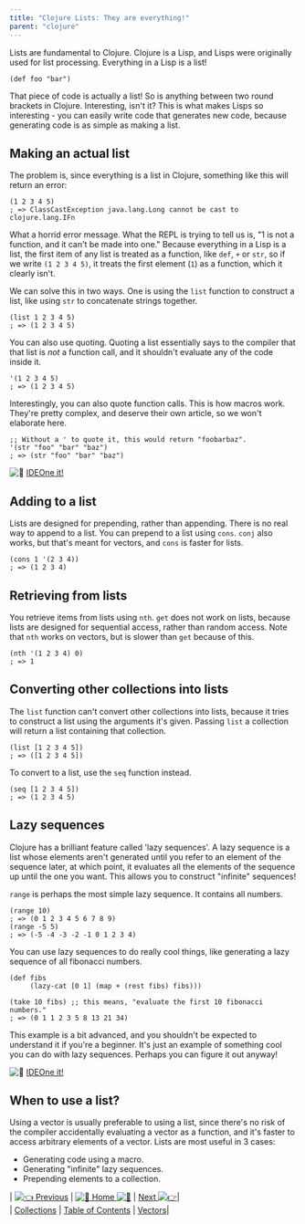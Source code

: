 ```yaml
---
title: "Clojure Lists: They are everything!"
parent: "clojure"
---
```


Lists are fundamental to Clojure. Clojure is a Lisp, and Lisps were originally used for list processing. Everything in a Lisp is a list!

    (def foo "bar")

That piece of code is actually a list! So is anything between two round brackets in Clojure. Interesting, isn't it? This is what makes Lisps so interesting - you can easily write code that generates new code, because generating code is as simple as making a list.

## Making an actual list

The problem is, since everything is a list in Clojure, something like this will return an error:

    (1 2 3 4 5)
    ; => ClassCastException java.lang.Long cannot be cast to clojure.lang.IFn

What a horrid error message. What the REPL is trying to tell us is, "1 is not a function, and it can't be made into one." Because everything in a Lisp is a list, the first item of any list is treated as a function, like `def`, `+` or `str`, so if we write `(1 2 3 4 5)`, it treats the first element (`1`) as a function, which it clearly isn't.

We can solve this in two ways. One is using the `list` function to construct a list, like using `str` to concatenate strings together.

    (list 1 2 3 4 5)
    ; => (1 2 3 4 5)

You can also use quoting. Quoting a list essentially says to the compiler that that list is _not_ a function call, and it shouldn't evaluate any of the code inside it.

    '(1 2 3 4 5)
    ; => (1 2 3 4 5)

Interestingly, you can also quote function calls. This is how macros work. They're pretty complex, and deserve their own article, so we won't elaborate here.

    ;; Without a ' to quote it, this would return "foobarbaz".
    '(str "foo" "bar" "baz")
    ; => (str "foo" "bar" "baz")

![:rocket:](//forum.freecodecamp.com/images/emoji/emoji_one/rocket.png?v=2 ":rocket:") [IDEOne it!](https://ideone.com/6c7UxY)

## Adding to a list

Lists are designed for prepending, rather than appending. There is no real way to append to a list. You can prepend to a list using `cons`. `conj` also works, but that's meant for vectors, and `cons` is faster for lists.

    (cons 1 '(2 3 4))
    ; => (1 2 3 4)

## Retrieving from lists

You retrieve items from lists using `nth`. `get` does not work on lists, because lists are designed for sequential access, rather than random access. Note that `nth` works on vectors, but is slower than `get` because of this.

    (nth '(1 2 3 4) 0)
    ; => 1

## Converting other collections into lists

The `list` function can't convert other collections into lists, because it tries to construct a list using the arguments it's given. Passing `list` a collection will return a list containing that collection.

    (list [1 2 3 4 5])
    ; => ([1 2 3 4 5])

To convert to a list, use the `seq` function instead.

    (seq [1 2 3 4 5])
    ; => (1 2 3 4 5)

## Lazy sequences

Clojure has a brilliant feature called 'lazy sequences'. A lazy sequence is a list whose elements aren't generated until you refer to an element of the sequence later, at which point, it evaluates all the elements of the sequence up until the one you want. This allows you to construct "infinite" sequences!

`range` is perhaps the most simple lazy sequence. It contains all numbers.

    (range 10)
    ; => (0 1 2 3 4 5 6 7 8 9)
    (range -5 5)
    ; => (-5 -4 -3 -2 -1 0 1 2 3 4)

You can use lazy sequences to do really cool things, like generating a lazy sequence of all fibonacci numbers.

    (def fibs
         (lazy-cat [0 1] (map + (rest fibs) fibs)))

    (take 10 fibs) ;; this means, "evaluate the first 10 fibonacci numbers."
    ; => (0 1 1 2 3 5 8 13 21 34)

This example is a bit advanced, and you shouldn't be expected to understand it if you're a beginner. It's just an example of something cool you can do with lazy sequences. Perhaps you can figure it out anyway!

![:rocket:](//forum.freecodecamp.com/images/emoji/emoji_one/rocket.png?v=2 ":rocket:") [IDEOne it!](https://ideone.com/jwpvt8)

## When to use a list?

Using a vector is usually preferable to using a list, since there's no risk of the compiler accidentally evaluating a vector as a function, and it's faster to access arbitrary elements of a vector. Lists are most useful in 3 cases:

*   Generating code using a macro.
*   Generating "infinite" lazy sequences.
*   Prepending elements to a collection.

| [![:point_left:](//forum.freecodecamp.com/images/emoji/emoji_one/point_left.png?v=2 ":point_left:") Previous](//forum.freecodecamp.com/t/clojure-collections/18411) | [![:book:](//forum.freecodecamp.com/images/emoji/emoji_one/book.png?v=2 ":book:") Home ![:book:](//forum.freecodecamp.com/images/emoji/emoji_one/book.png?v=2 ":book:")](//forum.freecodecamp.com/t/clojure-resources/18422) | [Next ![:point_right:](//forum.freecodecamp.com/images/emoji/emoji_one/point_right.png?v=2 ":point_right:")](//forum.freecodecamp.com/t/clojure-vectors/18421)|  
| [Collections](//forum.freecodecamp.com/t/clojure-collections/18411) | [Table of Contents](//forum.freecodecamp.com/t/clojure-resources/18422) | [Vectors](//forum.freecodecamp.com/t/clojure-vectors/18421)|
